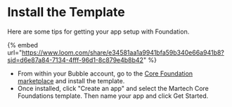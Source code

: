 # Install the Template

Here are some tips for getting your app setup with Foundation.

{% embed url="https://www.loom.com/share/e34581aa1a9941bfa59b340e66a941b8?sid=d6e87a84-7134-4fff-96d1-8c879e4b8b42" %}

* From within your Bubble account, go to the [Core Foundation marketplace](https://bubble.io/template/foundation-by-automatic-1673596403969x408542417388568600) and install the template.
* Once installed, click "Create an app" and select the Martech Core Foundations template. Then name your app and click Get Started.
